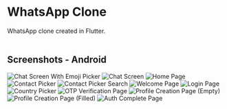 # WhatsApp Clone

WhatsApp clone created in Flutter. <br><br>

## Screenshots - Android
![Chat Screen With Emoji Picker](/screenshots/chat_screen_with_emoji_picker.png?raw=true, 'Chat Screen With Emoji Picker')
![Chat Screen](/screenshots/chat_screen.png?raw=true, 'Chat Screen')
![Home Page](/screenshots/home_page.png?raw=true, 'Home Page')
![Contact Picker](/screenshots/contact_picker.png?raw=true, 'Contact Picker')
![Contact Picker Search](/screenshots/contact_picker_search.png?raw=true, 'Contact Picker Search')
![Welcome Page](/screenshots/welcome_page.png?raw=true 'Welcome Page')
![Login Page](/screenshots/login_page.png?raw=true, 'Login Page')
![Country Picker](/screenshots/country_picker.png?raw=true, 'Country Picker')
![OTP Verification Page](/screenshots/otp_verification_page.png?raw=true, 'OTP Verification Page')
![Profile Creation Page (Empty)](/screenshots/profile_creation_page_empty.png?raw=true, 'Profile Creation Page (Empty)')
![Profile Creation Page (Filled)](/screenshots/profile_creation_page_filled.png?raw=true, 'Profile Creation Page (Filled)')
![Auth Complete Page](/screenshots/auth_complete_page.png?raw=true, 'Auth Complete Page')